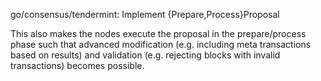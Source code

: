 go/consensus/tendermint: Implement {Prepare,Process}Proposal

This also makes the nodes execute the proposal in the prepare/process
phase such that advanced modification (e.g. including meta transactions
based on results) and validation (e.g. rejecting blocks with invalid
transactions) becomes possible.

